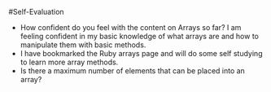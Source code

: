 #Self-Evaluation
- How confident do you feel with the content on Arrays so far? I am feeling confident in my basic knowledge of what arrays are and how to manipulate them with basic methods.
- I have bookmarked the Ruby arrays page and will do some self studying to learn more array methods.
- Is there a maximum number of elements that can be placed into an array?